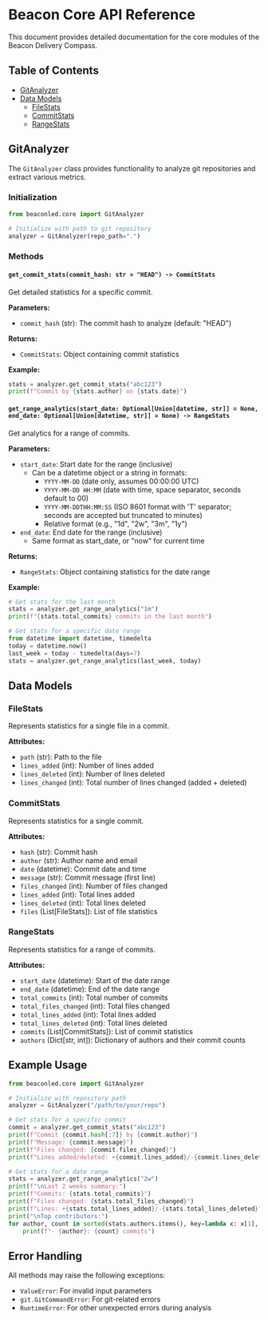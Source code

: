 # Beacon Core API Reference

This document provides detailed documentation for the core modules of the Beacon Delivery Compass.

## Table of Contents
- [GitAnalyzer](#gitanalyzer)
- [Data Models](#data-models)
  - [FileStats](#filestats)
  - [CommitStats](#commitstats)
  - [RangeStats](#rangestats)

## GitAnalyzer

The `GitAnalyzer` class provides functionality to analyze git repositories and extract various metrics.

### Initialization
```python
from beaconled.core import GitAnalyzer

# Initialize with path to git repository
analyzer = GitAnalyzer(repo_path=".")
```

### Methods

#### `get_commit_stats(commit_hash: str = "HEAD") -> CommitStats`
Get detailed statistics for a specific commit.

**Parameters:**
- `commit_hash` (str): The commit hash to analyze (default: "HEAD")

**Returns:**
- `CommitStats`: Object containing commit statistics

**Example:**
```python
stats = analyzer.get_commit_stats("abc123")
print(f"Commit by {stats.author} on {stats.date}")
```

#### `get_range_analytics(start_date: Optional[Union[datetime, str]] = None, end_date: Optional[Union[datetime, str]] = None) -> RangeStats`
Get analytics for a range of commits.

**Parameters:**
- `start_date`: Start date for the range (inclusive)
  - Can be a datetime object or a string in formats:
    - `YYYY-MM-DD` (date only, assumes 00:00:00 UTC)
    - `YYYY-MM-DD HH:MM` (date with time, space separator, seconds default to 00)
    - `YYYY-MM-DDTHH:MM:SS` (ISO 8601 format with 'T' separator; seconds are accepted but truncated to minutes)
    - Relative format (e.g., "1d", "2w", "3m", "1y")
- `end_date`: End date for the range (inclusive)
  - Same format as start_date, or "now" for current time

**Returns:**
- `RangeStats`: Object containing statistics for the date range

**Example:**
```python
# Get stats for the last month
stats = analyzer.get_range_analytics("1m")
print(f"{stats.total_commits} commits in the last month")

# Get stats for a specific date range
from datetime import datetime, timedelta
today = datetime.now()
last_week = today - timedelta(days=7)
stats = analyzer.get_range_analytics(last_week, today)
```

## Data Models

### FileStats
Represents statistics for a single file in a commit.

**Attributes:**
- `path` (str): Path to the file
- `lines_added` (int): Number of lines added
- `lines_deleted` (int): Number of lines deleted
- `lines_changed` (int): Total number of lines changed (added + deleted)

### CommitStats
Represents statistics for a single commit.

**Attributes:**
- `hash` (str): Commit hash
- `author` (str): Author name and email
- `date` (datetime): Commit date and time
- `message` (str): Commit message (first line)
- `files_changed` (int): Number of files changed
- `lines_added` (int): Total lines added
- `lines_deleted` (int): Total lines deleted
- `files` (List[FileStats]): List of file statistics

### RangeStats
Represents statistics for a range of commits.

**Attributes:**
- `start_date` (datetime): Start of the date range
- `end_date` (datetime): End of the date range
- `total_commits` (int): Total number of commits
- `total_files_changed` (int): Total files changed
- `total_lines_added` (int): Total lines added
- `total_lines_deleted` (int): Total lines deleted
- `commits` (List[CommitStats]): List of commit statistics
- `authors` (Dict[str, int]): Dictionary of authors and their commit counts

## Example Usage

```python
from beaconled.core import GitAnalyzer

# Initialize with repository path
analyzer = GitAnalyzer("/path/to/your/repo")

# Get stats for a specific commit
commit = analyzer.get_commit_stats("abc123")
print(f"Commit {commit.hash[:7]} by {commit.author}")
print(f"Message: {commit.message}")
print(f"Files changed: {commit.files_changed}")
print(f"Lines added/deleted: +{commit.lines_added}/-{commit.lines_deleted}")

# Get stats for a date range
stats = analyzer.get_range_analytics("2w")
print(f"\nLast 2 weeks summary:")
print(f"Commits: {stats.total_commits}")
print(f"Files changed: {stats.total_files_changed}")
print(f"Lines: +{stats.total_lines_added}/-{stats.total_lines_deleted}")
print("\nTop contributors:")
for author, count in sorted(stats.authors.items(), key=lambda x: x[1], reverse=True)[:3]:
    print(f"- {author}: {count} commits")
```

## Error Handling

All methods may raise the following exceptions:
- `ValueError`: For invalid input parameters
- `git.GitCommandError`: For git-related errors
- `RuntimeError`: For other unexpected errors during analysis
